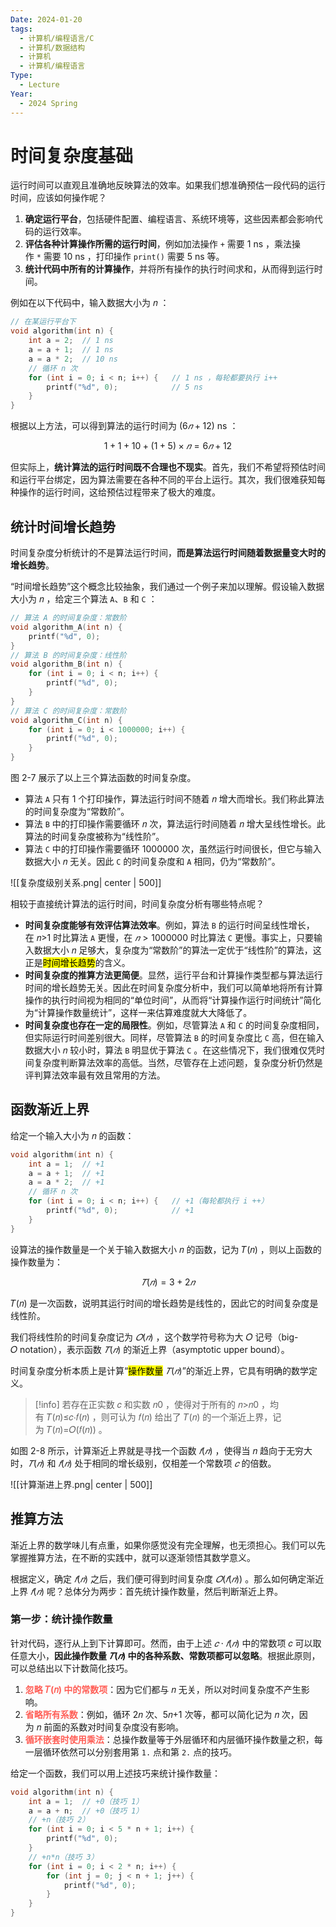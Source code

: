 ```yaml
---
Date: 2024-01-20
tags:
  - 计算机/编程语言/C
  - 计算机/数据结构
  - 计算机
  - 计算机/编程语言
Type:
  - Lecture
Year:
  - 2024 Spring
---
```

# 时间复杂度基础

运行时间可以直观且准确地反映算法的效率。如果我们想准确预估一段代码的运行时间，应该如何操作呢？

1. **确定运行平台**，包括硬件配置、编程语言、系统环境等，这些因素都会影响代码的运行效率。
2. **评估各种计算操作所需的运行时间**，例如加法操作 `+` 需要 1 ns ，乘法操作 `*` 需要 10 ns ，打印操作 `print()` 需要 5 ns 等。
3. **统计代码中所有的计算操作**，并将所有操作的执行时间求和，从而得到运行时间。

例如在以下代码中，输入数据大小为 𝑛 ：

```c
// 在某运行平台下
void algorithm(int n) {
    int a = 2;  // 1 ns
    a = a + 1;  // 1 ns
    a = a * 2;  // 10 ns
    // 循环 n 次
    for (int i = 0; i < n; i++) {   // 1 ns ，每轮都要执行 i++
        printf("%d", 0);            // 5 ns
    }
}
```


根据以上方法，可以得到算法的运行时间为 $(6𝑛+12)$ ns ：

$$1+1+10+(1+5)×𝑛=6𝑛+12$$

但实际上，**统计算法的运行时间既不合理也不现实**。首先，我们不希望将预估时间和运行平台绑定，因为算法需要在各种不同的平台上运行。其次，我们很难获知每种操作的运行时间，这给预估过程带来了极大的难度。

## 统计时间增长趋势

时间复杂度分析统计的不是算法运行时间，**而是算法运行时间随着数据量变大时的增长趋势**。

“时间增长趋势”这个概念比较抽象，我们通过一个例子来加以理解。假设输入数据大小为 𝑛 ，给定三个算法 `A`、`B` 和 `C` ：

```c
// 算法 A 的时间复杂度：常数阶
void algorithm_A(int n) {
    printf("%d", 0);
}
// 算法 B 的时间复杂度：线性阶
void algorithm_B(int n) {
    for (int i = 0; i < n; i++) {
        printf("%d", 0);
    }
}
// 算法 C 的时间复杂度：常数阶
void algorithm_C(int n) {
    for (int i = 0; i < 1000000; i++) {
        printf("%d", 0);
    }
}
```

图 2-7 展示了以上三个算法函数的时间复杂度。

- 算法 `A` 只有 1 个打印操作，算法运行时间不随着 𝑛 增大而增长。我们称此算法的时间复杂度为“常数阶”。
- 算法 `B` 中的打印操作需要循环 𝑛 次，算法运行时间随着 𝑛 增大呈线性增长。此算法的时间复杂度被称为“线性阶”。
- 算法 `C` 中的打印操作需要循环 1000000 次，虽然运行时间很长，但它与输入数据大小 𝑛 无关。因此 `C` 的时间复杂度和 `A` 相同，仍为“常数阶”。

![[复杂度级别关系.png| center | 500]]

相较于直接统计算法的运行时间，时间复杂度分析有哪些特点呢？

- **时间复杂度能够有效评估算法效率**。例如，算法 `B` 的运行时间呈线性增长，在 𝑛>1 时比算法 `A` 更慢，在 $𝑛>1000000$ 时比算法 `C` 更慢。事实上，只要输入数据大小 𝑛 足够大，复杂度为“常数阶”的算法一定优于“线性阶”的算法，这正是<mark class="hltr-blue">时间增长趋势</mark>的含义。
- **时间复杂度的推算方法更简便**。显然，运行平台和计算操作类型都与算法运行时间的增长趋势无关。因此在时间复杂度分析中，我们可以简单地将所有计算操作的执行时间视为相同的“单位时间”，从而将“计算操作运行时间统计”简化为“计算操作数量统计”，这样一来估算难度就大大降低了。
- **时间复杂度也存在一定的局限性**。例如，尽管算法 `A` 和 `C` 的时间复杂度相同，但实际运行时间差别很大。同样，尽管算法 `B` 的时间复杂度比 `C` 高，但在输入数据大小 𝑛 较小时，算法 `B` 明显优于算法 `C` 。在这些情况下，我们很难仅凭时间复杂度判断算法效率的高低。当然，尽管存在上述问题，复杂度分析仍然是评判算法效率最有效且常用的方法。

## 函数渐近上界

给定一个输入大小为 𝑛 的函数：

```c
void algorithm(int n) {
    int a = 1;  // +1
    a = a + 1;  // +1
    a = a * 2;  // +1
    // 循环 n 次
    for (int i = 0; i < n; i++) {   // +1（每轮都执行 i ++）
        printf("%d", 0);            // +1
    }
}
```

设算法的操作数量是一个关于输入数据大小 𝑛 的函数，记为 𝑇(𝑛) ，则以上函数的操作数量为：

$$𝑇(𝑛)=3+2𝑛$$

𝑇(𝑛) 是一次函数，说明其运行时间的增长趋势是线性的，因此它的时间复杂度是线性阶。

我们将线性阶的时间复杂度记为 $𝑂(𝑛)$ ，这个数学符号称为大 𝑂 记号（big-𝑂 notation），表示函数 $𝑇(𝑛)$ 的渐近上界（asymptotic upper bound）。

时间复杂度分析本质上是计算“<mark class="hltr-cyan">操作数量</mark> $𝑇(𝑛)$”的渐近上界，它具有明确的数学定义。

> [!info]
> 若存在正实数 𝑐 和实数 𝑛0 ，使得对于所有的 𝑛>𝑛0 ，均有 𝑇(𝑛)≤𝑐⋅𝑓(𝑛) ，则可认为 𝑓(𝑛) 给出了 𝑇(𝑛) 的一个渐近上界，记为 𝑇(𝑛)=𝑂(𝑓(𝑛)) 。

如图 2-8 所示，计算渐近上界就是寻找一个函数 $𝑓(𝑛)$ ，使得当 𝑛 趋向于无穷大时，$𝑇(𝑛)$ 和 $𝑓(𝑛)$ 处于相同的增长级别，仅相差一个常数项 $𝑐$ 的倍数。

![[计算渐进上界.png| center | 500]]

## 推算方法

渐近上界的数学味儿有点重，如果你感觉没有完全理解，也无须担心。我们可以先掌握推算方法，在不断的实践中，就可以逐渐领悟其数学意义。

根据定义，确定 $𝑓(𝑛)$ 之后，我们便可得到时间复杂度 $𝑂(𝑓(𝑛))$ 。那么如何确定渐近上界 $𝑓(𝑛)$ 呢？总体分为两步：首先统计操作数量，然后判断渐近上界。

### 第一步：统计操作数量

针对代码，逐行从上到下计算即可。然而，由于上述 $𝑐⋅𝑓(𝑛)$ 中的常数项 𝑐 可以取任意大小，**因此操作数量 $𝑇(𝑛)$ 中的各种系数、常数项都可以忽略**。根据此原则，可以总结出以下计数简化技巧。

1. **<font color="#ff5e56">忽略 𝑇(𝑛) 中的常数项</font>**：因为它们都与 𝑛 无关，所以对时间复杂度不产生影响。
2. **<font color="#ff5e56">省略所有系数</font>**：例如，循环 2𝑛 次、5𝑛+1 次等，都可以简化记为 𝑛 次，因为 𝑛 前面的系数对时间复杂度没有影响。
3. **<font color="#ff5e56">循环嵌套时使用乘法</font>**：总操作数量等于外层循环和内层循环操作数量之积，每一层循环依然可以分别套用第 `1.` 点和第 `2.` 点的技巧。

给定一个函数，我们可以用上述技巧来统计操作数量：


```c
void algorithm(int n) {
    int a = 1;  // +0（技巧 1）
    a = a + n;  // +0（技巧 1）
    // +n（技巧 2）
    for (int i = 0; i < 5 * n + 1; i++) {
        printf("%d", 0);
    }
    // +n*n（技巧 3）
    for (int i = 0; i < 2 * n; i++) {
        for (int j = 0; j < n + 1; j++) {
            printf("%d", 0);
        }
    }
}
```

